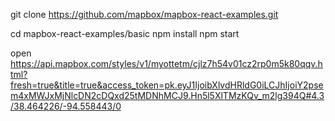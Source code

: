 git clone https://github.com/mapbox/mapbox-react-examples.git

cd mapbox-react-examples/basic
npm install
npm start

open https://api.mapbox.com/styles/v1/myottetm/cjlz7h54v01cz2rp0m5k80qqv.html?fresh=true&title=true&access_token=pk.eyJ1IjoibXlvdHRldG0iLCJhIjoiY2psem4xMWJxMjNlcDN2cDQxd25tMDNhMCJ9.Hn5l5XlTMzKQv_m2lg394Q#4.3/38.464226/-94.558443/0

</body>
</html
